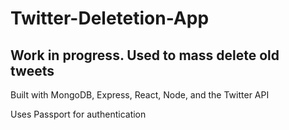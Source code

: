 # Twitter-Deletetion-App
## Work in progress. Used to mass delete old tweets

Built with MongoDB, Express, React, Node, and the Twitter API

Uses Passport for authentication